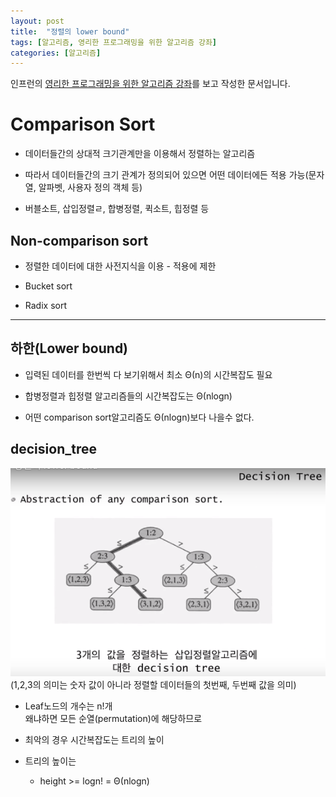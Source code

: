 ```yaml
---
layout: post
title:  "정렬의 lower bound"
tags: [알고리즘, 영리한 프로그래밍을 위한 알고리즘 강좌]
categories: [알고리즘]
---
```


인프런의 [영리한 프로그래밍을 위한 알고리즘 강좌](https://www.inflearn.com/course/%EC%95%8C%EA%B3%A0%EB%A6%AC%EC%A6%98-%EA%B0%95%EC%A2%8C/)를 보고 작성한 문서입니다.

Comparison Sort
================

- 데이터들간의 상대적 크기관계만을 이용해서 정렬하는 알고리즘

- 따라서 데이터들간의 크기 관계가 정의되어 있으면 어떤 데이터에든 적용 가능(문자열, 알파벳, 사용자 정의 객체 등)

- 버블소트, 삽입정렬ㄹ, 합병정렬, 퀵소트, 힙정렬 등

Non-comparison sort
--------------------


- 정렬한 데이터에 대한 사전지식을 이용 - 적용에 제한  

- Bucket sort

- Radix sort  

---

하한(Lower bound)
-----------------

- 입력된 데이터를 한번씩 다 보기위해서 최소 Θ(n)의 시간복잡도 필요

- 합병정렬과 힙정렬 알고리즘들의 시간복잡도는 Θ(nlogn)

- 어떤 comparison sort알고리즘도 Θ(nlogn)보다 나을수 없다.  


decision_tree
--------------

![decision_tree](/images/algorithm/decision_tree.png)  
(1,2,3의 의미는 숫자 값이 아니라 정렬할 데이터들의 첫번째, 두번째 값을 의미)

- Leaf노드의 개수는 n!개    
  왜냐하면 모든 순열(permutation)에 해당하므로

- 최악의 경우 시간복잡도는 트리의 높이

- 트리의 높이는
  - height >= logn! = Θ(nlogn)
